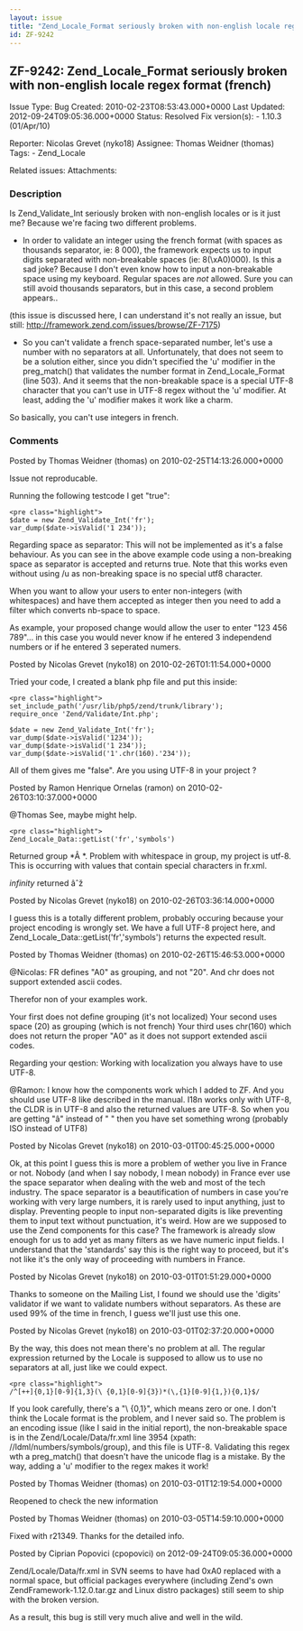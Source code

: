 ```yaml
---
layout: issue
title: "Zend_Locale_Format seriously broken with non-english locale regex format (french)"
id: ZF-9242
---
```


ZF-9242: Zend\_Locale\_Format seriously broken with non-english locale regex format (french)
--------------------------------------------------------------------------------------------

 Issue Type: Bug Created: 2010-02-23T08:53:43.000+0000 Last Updated: 2012-09-24T09:05:36.000+0000 Status: Resolved Fix version(s): - 1.10.3 (01/Apr/10)
 
 Reporter:  Nicolas Grevet (nyko18)  Assignee:  Thomas Weidner (thomas)  Tags: - Zend\_Locale
 
 Related issues: 
 Attachments: 
### Description

Is Zend\_Validate\_Int seriously broken with non-english locales or is it just me? Because we're facing two different problems.

- In order to validate an integer using the french format (with spaces as thousands separator, ie: 8 000), the framework expects us to input digits separated with non-breakable spaces (ie: 8(\\xA0)000). Is this a sad joke? Because I don't even know how to input a non-breakable space using my keyboard. Regular spaces are _not_ allowed. Sure you can still avoid thousands separators, but in this case, a second problem appears..

(this issue is discussed here, I can understand it's not really an issue, but still: <http://framework.zend.com/issues/browse/ZF-7175>)

- So you can't validate a french space-separated number, let's use a number with no separators at all. Unfortunately, that does not seem to be a solution either, since you didn't specified the 'u' modifier in the preg\_match() that validates the number format in Zend\_Locale\_Format (line 503). And it seems that the non-breakable space is a special UTF-8 character that you can't use in UTF-8 regex without the 'u' modifier. At least, adding the 'u' modifier makes it work like a charm.

So basically, you can't use integers in french.

 

 

### Comments

Posted by Thomas Weidner (thomas) on 2010-02-25T14:13:26.000+0000

Issue not reproducable.

Running the following testcode I get "true":

 
    <pre class="highlight">
    $date = new Zend_Validate_Int('fr');
    var_dump($date->isValid('1 234'));


Regarding space as separator: This will not be implemented as it's a false behaviour. As you can see in the above example code using a non-breaking space as separator is accepted and returns true. Note that this works even without using /u as non-breaking space is no special utf8 character.

When you want to allow your users to enter non-integers (with whitespaces) and have them accepted as integer then you need to add a filter which converts nb-space to space.

As example, your proposed change would allow the user to enter "123 456 789"... in this case you would never know if he entered 3 independend numbers or if he entered 3 seperated numers.

 

 

Posted by Nicolas Grevet (nyko18) on 2010-02-26T01:11:54.000+0000

Tried your code, I created a blank php file and put this inside:

 
    <pre class="highlight">
    set_include_path('/usr/lib/php5/zend/trunk/library');
    require_once 'Zend/Validate/Int.php';
    
    $date = new Zend_Validate_Int('fr');
    var_dump($date->isValid('1234'));
    var_dump($date->isValid('1 234'));
    var_dump($date->isValid('1'.chr(160).'234'));


All of them gives me "false". Are you using UTF-8 in your project ?

 

 

Posted by Ramon Henrique Ornelas (ramon) on 2010-02-26T03:10:37.000+0000

@Thomas See, maybe might help.

 
    <pre class="highlight">
    Zend_Locale_Data::getList('fr','symbols')


Returned group \*Â \*. Problem with whitespace in group, my project is utf-8. This is occurring with values that contain special characters in fr.xml.

_infinity_ returned âˆž

 

 

Posted by Nicolas Grevet (nyko18) on 2010-02-26T03:36:14.000+0000

I guess this is a totally different problem, probably occuring because your project encoding is wrongly set. We have a full UTF-8 project here, and Zend\_Locale\_Data::getList('fr','symbols') returns the expected result.

 

 

Posted by Thomas Weidner (thomas) on 2010-02-26T15:46:53.000+0000

@Nicolas: FR defines "A0" as grouping, and not "20". And chr does not support extended ascii codes.

Therefor non of your examples work.

Your first does not define grouping (it's not localized) Your second uses space (20) as grouping (which is not french) Your third uses chr(160) which does not return the proper "A0" as it does not support extended ascii codes.

Regarding your qestion: Working with localization you always have to use UTF-8.

@Ramon: I know how the components work which I added to ZF. And you should use UTF-8 like described in the manual. I18n works only with UTF-8, the CLDR is in UTF-8 and also the returned values are UTF-8. So when you are getting "â" instead of " " then you have set something wrong (probably ISO instead of UTF8)

 

 

Posted by Nicolas Grevet (nyko18) on 2010-03-01T00:45:25.000+0000

Ok, at this point I guess this is more a problem of wether you live in France or not. Nobody (and when I say nobody, I mean nobody) in France ever use the space separator when dealing with the web and most of the tech industry. The space separator is a beautification of numbers in case you're working with very large numbers, it is rarely used to input anything, just to display. Preventing people to input non-separated digits is like preventing them to input text without punctuation, it's weird. How are we supposed to use the Zend components for this case? The framework is already slow enough for us to add yet as many filters as we have numeric input fields. I understand that the 'standards' say this is the right way to proceed, but it's not like it's the only way of proceeding with numbers in France.

 

 

Posted by Nicolas Grevet (nyko18) on 2010-03-01T01:51:29.000+0000

Thanks to someone on the Mailing List, I found we should use the 'digits' validator if we want to validate numbers without separators. As these are used 99% of the time in french, I guess we'll just use this one.

 

 

Posted by Nicolas Grevet (nyko18) on 2010-03-01T02:37:20.000+0000

By the way, this does not mean there's no problem at all. The regular expression returned by the Locale is supposed to allow us to use no separators at all, just like we could expect.

 
    <pre class="highlight">
    /^[++]{0,1}[0-9]{1,3}(\ {0,1}[0-9]{3})*(\,{1}[0-9]{1,}){0,1}$/ 


If you look carefully, there's a "\\ {0,1}", which means zero or one. I don't think the Locale format is the problem, and I never said so. The problem is an encoding issue (like I said in the initial report), the non-breakable space is in the Zend/Locale/Data/fr.xml line 3954 (xpath: //ldml/numbers/symbols/group), and this file is UTF-8. Validating this regex wth a preg\_match() that doesn't have the unicode flag is a mistake. By the way, adding a 'u' modifier to the regex makes it work!

 

 

Posted by Thomas Weidner (thomas) on 2010-03-01T12:19:54.000+0000

Reopened to check the new information

 

 

Posted by Thomas Weidner (thomas) on 2010-03-05T14:59:10.000+0000

Fixed with r21349. Thanks for the detailed info.

 

 

Posted by Ciprian Popovici (cpopovici) on 2012-09-24T09:05:36.000+0000

Zend/Locale/Data/fr.xml in SVN seems to have had 0xA0 replaced with a normal space, but official packages everywhere (including Zend's own ZendFramework-1.12.0.tar.gz and Linux distro packages) still seem to ship with the broken version.

As a result, this bug is still very much alive and well in the wild.

 

 